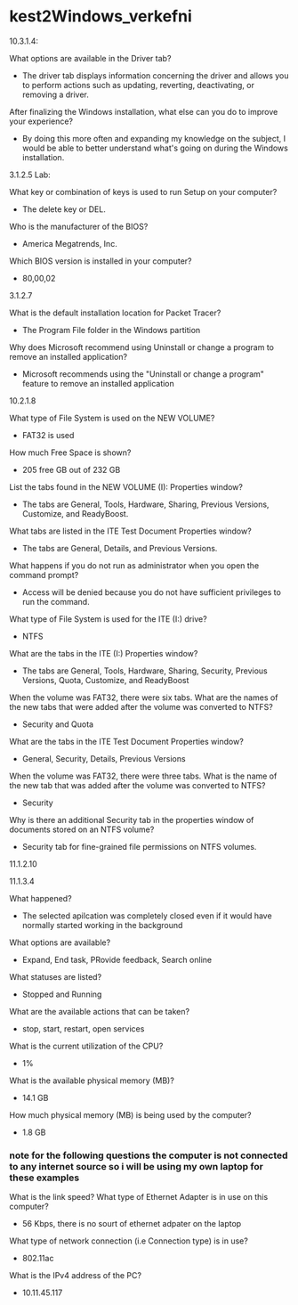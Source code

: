 # kest2Windows_verkefni
10.3.1.4:

What options are available in the Driver tab?

  - The driver tab displays information concerning the driver and allows you to perform actions such as updating, reverting, deactivating, or removing a driver.
  
After finalizing the Windows installation, what else can you do to improve your experience?

  - By doing this more often and expanding my knowledge on the subject, I would be able to better understand what's going on during the Windows installation.

3.1.2.5 Lab:

What key or combination of keys is used to run Setup on your computer?

  - The delete key or DEL.

Who is the manufacturer of the BIOS?

  - America Megatrends, Inc.

Which BIOS version is installed in your computer?

  - 80,00,02

3.1.2.7

What is the default installation location for Packet Tracer?

  - The Program File folder in the Windows partition

Why does Microsoft recommend using Uninstall or change a program to remove an installed application?

  - Microsoft recommends using the "Uninstall or change a program" feature to remove an installed application

10.2.1.8

What type of File System is used on the NEW VOLUME?

  - FAT32 is used

How much Free Space is shown?

  - 205 free GB out of 232 GB

List the tabs found in the NEW VOLUME (I): Properties window?

  - The tabs are General, Tools, Hardware, Sharing, Previous Versions, Customize, and ReadyBoost.

What tabs are listed in the ITE Test Document Properties window?

  - The tabs are General, Details, and Previous Versions.

What happens if you do not run as administrator when you open the command prompt?

  - Access will be denied because you do not have sufficient privileges to run the command.

What type of File System is used for the ITE (I:) drive?

  - NTFS

What are the tabs in the ITE (I:) Properties window?

  - The tabs are General, Tools, Hardware, Sharing, Security, Previous Versions, Quota, Customize, and ReadyBoost

When the volume was FAT32, there were six tabs. What are the names of the new tabs that were added after the volume was converted to NTFS?

  - Security and Quota

What are the tabs in the ITE Test Document Properties window?

  - General, Security, Details, Previous Versions

When the volume was FAT32, there were three tabs. What is the name of the new tab that was added after the volume was converted to NTFS?

  - Security

  Why is there an additional Security tab in the properties window of documents stored on an NTFS volume?
  
  - Security tab for fine-grained file permissions on NTFS volumes.

11.1.2.10



11.1.3.4

What happened?

  - The selected apilcation was completely closed even if it would have normally started working in the background

What options are available?

  - Expand, End task, PRovide feedback, Search online

What statuses are listed?

  - Stopped and Running

What are the available actions that can be taken?

  - stop, start, restart, open services

What is the current utilization of the CPU?

  - 1%

What is the available physical memory (MB)?

  - 14.1 GB

How much physical memory (MB) is being used by the computer?

  - 1.8 GB

### note for the following questions the computer is not connected to any internet source so i will be using my own laptop for these examples

What is the link speed? What type of Ethernet Adapter is in use on this computer?

  - 56 Kbps, there is no sourt of ethernet adpater on the laptop

What type of network connection (i.e Connection type) is in use?

  - 802.11ac

What is the IPv4 address of the PC?

  - 10.11.45.117
